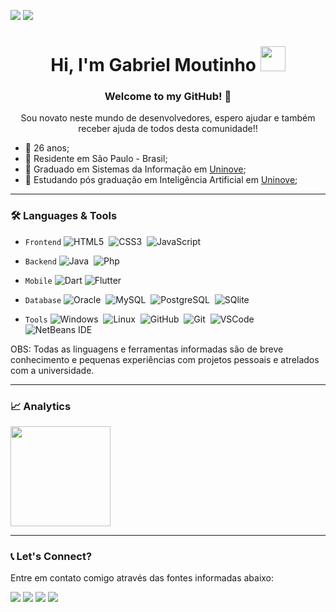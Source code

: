 ![](https://img.shields.io/github/followers/Moutinhogabriel?logo=github)
![](https://komarev.com/ghpvc/?username=Moutinhogabriel&color=blue&style=flat)

<h1 align="center">
     Hi, I'm Gabriel Moutinho
     <img src="https://emojis.slackmojis.com/emojis/images/1626363216/47507/pepe-hacker.gif?1626363216" width="40"/>
</h1>

<h3 align="center"> Welcome to my GitHub! 🤝 </h3> 
<p align="center"> Sou novato neste mundo de desenvolvedores, espero ajudar e também receber ajuda de todos desta comunidade!!</p>

- :link: 26 anos;
- :link: Residente em São Paulo - Brasil;
- :link: Graduado em Sistemas da Informação em [Uninove](https://www.uninove.br/);
- :link: Estudando pós graduação em Inteligência Artificial em [Uninove](https://www.uninove.br/);
---

<h3> 🛠 Languages & Tools </h3>

- `Frontend` ![HTML5](https://img.shields.io/badge/-HTML5-05122A?&logo=HTML5)&nbsp;
             ![CSS3](https://img.shields.io/badge/-CSS3-05122A?&logo=css3&logoColor=007ACC)&nbsp;
             ![JavaScript](https://img.shields.io/badge/-JavaScript-05122A?&logo=JavaScript)&nbsp;
         
- `Backend` ![Java](https://img.shields.io/badge/-Java-05122A?&logo=Java)&nbsp;
            ![Php](https://img.shields.io/badge/-PhP-05122A?&logo=Php)&nbsp;

- `Mobile` ![Dart](https://img.shields.io/badge/-Dart-05122A?&logo=Dart&logoColor=007ACC)
           ![Flutter](https://img.shields.io/badge/-Flutter-05122A?&logo=Flutter&logoColor=00BFFF)


- `Database` ![Oracle](https://img.shields.io/badge/-Oracle-05122A?&logo=Oracle&logoColor=8B0000)&nbsp;
             ![MySQL](https://img.shields.io/badge/-MySQL-05122A?&logo=MySQL)&nbsp;
             ![PostgreSQL](https://img.shields.io/badge/-PostgreSQL-05122A?&logo=PostgreSQL)&nbsp;
             ![SQlite](https://img.shields.io/badge/-SQlite-05122A?&logo=SQlite)

- `Tools` ![Windows](https://img.shields.io/badge/-Windows-05122A?&logo=Windows&logoColor=007ACC)&nbsp;
          ![Linux](https://img.shields.io/badge/-Linux-05122A?&logo=Linux)&nbsp;
          ![GitHub](https://img.shields.io/badge/-GitHub-05122A?&logo=GitHub)&nbsp;
          ![Git](https://img.shields.io/badge/-Git-05122A?style=flat&logo=git)&nbsp;
          ![VSCode](https://img.shields.io/badge/-VSCode-05122A?&logo=visual-studio-code&logoColor=007ACC)&nbsp; 
          ![NetBeans IDE](https://img.shields.io/badge/-NetBeans%20IDE-05122A?&logo=Apache%20NetBeans%20IDE)&nbsp;

OBS: Todas as linguagens e ferramentas informadas são de breve conhecimento e pequenas experiências com projetos pessoais e atrelados com a universidade.

---

<h3> 📈 Analytics </h3>

<p align="left">
<a href="https://github.com/moutinhogabriel">
  <img height="160em" src="https://github-readme-stats.vercel.app/api?username=Moutinhogabriel&show_icons=true&theme=radical"/> 
<!--  <img height="160em" src="https://github-readme-stats.vercel.app/api/top-langs/?username=Moutinhogabriel&hide=scss&layout=compact&theme=radical"/> -->
</a>
</p>



---

<h3> 📞 Let's Connect? </h3>
<p> Entre em contato comigo através das fontes informadas abaixo: </p>

<p align="left">
     <a href="mailto:gabriel.moutinho@outlook.com"><img src="https://img.shields.io/badge/-Outlook-blue?&logo=Microsoft"/></a>
     <!-- <a href="https://www.linkedin.com/in/moutinhogabriel/"><img src="https://img.shields.io/badge/-Linkedln-0A66C2?&logo=Linkedin&logoColor=FFFFFF"/></a> -->
     <a href="https://api.whatsapp.com/send?1=pt_BR&phone=5511960992694"><img src="https://img.shields.io/badge/-WhatsApp-25D366?&logo=WhatsApp&logoColor=FFFFFF"/></a>
     <a href="https://instagram.com/gabriel_smoutinho"><img src="https://img.shields.io/badge/-Instagram_-E4405F?&logo=Instagram&logoColor=FFFFFF"/></a>
     <a href="https://t.me/gabrielmoutinho"><img src="https://img.shields.io/badge/-Telegram-blue?&logo=Telegram"/></a>
</p>
